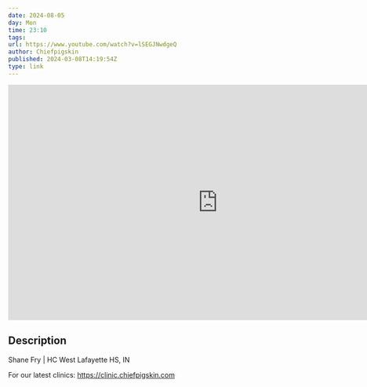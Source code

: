 ```yaml
---
date: 2024-08-05
day: Mon
time: 23:10
tags:
url: https://www.youtube.com/watch?v=lSEGJNwdgeQ
author: Chiefpigskin
published: 2024-03-08T14:19:54Z
type: link
---
```


<iframe width="854" height="480" src="https://www.youtube.com/embed/lSEGJNwdgeQ" frameborder="0" allowfullscreen></iframe>

## Description
Shane Fry | HC West Lafayette HS, IN

For our latest clinics: https://clinic.chiefpigskin.com